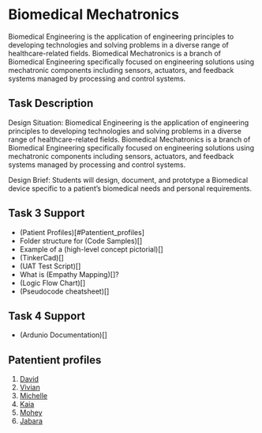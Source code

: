 # Biomedical Mechatronics
Biomedical Engineering is the application of engineering principles to developing technologies and solving problems in a diverse range of healthcare-related fields. Biomedical Mechatronics is a branch of Biomedical Engineering specifically focused on engineering solutions using mechatronic components including sensors, actuators, and feedback systems managed by processing and control systems.

## Task Description
Design Situation:
Biomedical Engineering is the application of engineering principles to developing technologies and solving problems in a diverse range of healthcare-related fields. Biomedical Mechatronics is a branch of Biomedical Engineering specifically focused on engineering solutions using mechatronic components including sensors, actuators, and feedback systems managed by processing and control systems.

Design Brief:
Students will design, document, and prototype a Biomedical device specific to a patient’s biomedical needs and personal requirements.

## Task 3 Support
- (Patient Profiles)[#Patentient_profiles]
- Folder structure for (Code Samples)[]
- Example of a (high-level concept pictorial)[]
- (TinkerCad)[]
- (UAT Test Script)[]
- What is (Empathy Mapping)[]?
- (Logic Flow Chart)[]
- (Pseudocode cheatsheet)[]

## Task 4 Support
- (Ardunio Documentation)[]

## Patentient profiles
1. [David](https://github.com/TempeHS/TempeHS_Ardunio_Boilerplate/blob/main/BioMedical_Mechatronics_Task/Patient_Profiles/David.md)
2. [Vivian](https://github.com/TempeHS/TempeHS_Ardunio_Boilerplate/blob/main/BioMedical_Mechatronics_Task/Patient_Profiles/Vivian.md)
3. [Michelle](https://github.com/TempeHS/TempeHS_Ardunio_Boilerplate/blob/main/BioMedical_Mechatronics_Task/Patient_Profiles/Michelle.md)
4. [Kaia](https://github.com/TempeHS/TempeHS_Ardunio_Boilerplate/blob/main/BioMedical_Mechatronics_Task/Patient_Profiles/Kaia.md)
5. [Mohey](https://github.com/TempeHS/TempeHS_Ardunio_Boilerplate/blob/main/BioMedical_Mechatronics_Task/Patient_Profiles/Mohey.md)
6. [Jabara](https://github.com/TempeHS/TempeHS_Ardunio_Boilerplate/blob/main/BioMedical_Mechatronics_Task/Patient_Profiles/Jabara.md)
